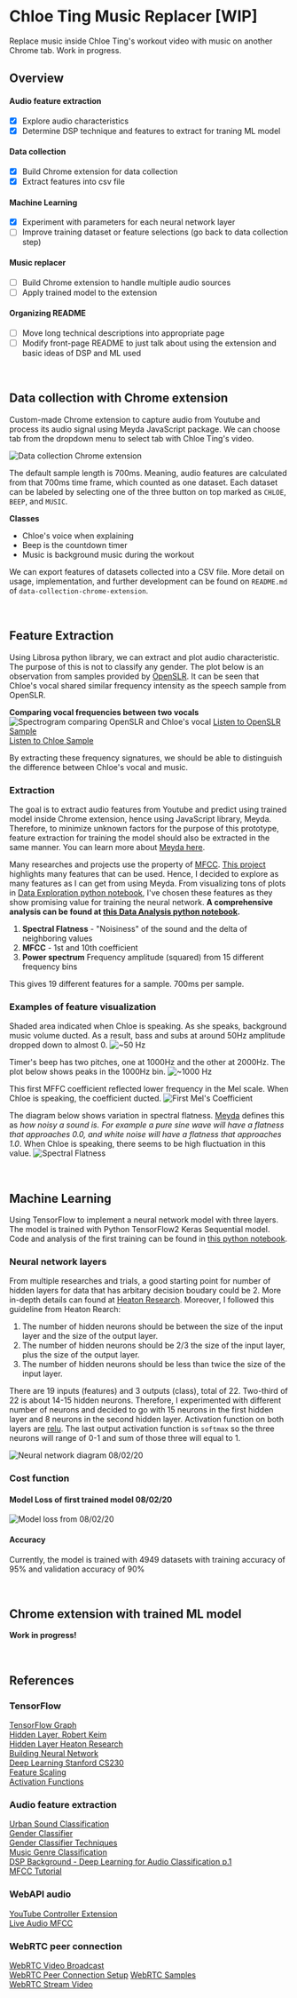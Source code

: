 # Chloe Ting Music Replacer [WIP]

Replace music inside Chloe Ting's workout video with music on another Chrome tab. Work in progress.

## Overview

#### Audio feature extraction

- [x] Explore audio characteristics
- [x] Determine DSP technique and features to extract for traning ML model

#### Data collection

- [x] Build Chrome extension for data collection
- [x] Extract features into csv file

#### Machine Learning

- [x] Experiment with parameters for each neural network layer
- [ ] Improve training dataset or feature selections (go back to data collection step)

#### Music replacer

- [ ] Build Chrome extension to handle multiple audio sources
- [ ] Apply trained model to the extension

#### Organizing README

- [ ] Move long technical descriptions into appropriate page
- [ ] Modify front-page README to just talk about using the extension and basic ideas of DSP and ML used

</br>

## Data collection with Chrome extension

Custom-made Chrome extension to capture audio from Youtube and process its audio signal using Meyda JavaScript package. We can choose tab from the dropdown menu to select tab with Chloe Ting's video.

![Data collection Chrome extension](/assets/readme/images/data_collection_ext.png)

The default sample length is 700ms. Meaning, audio features are calculated from that 700ms time frame, which counted as one dataset. Each dataset can be labeled by selecting one of the three button on top marked as `CHLOE`, `BEEP`, and `MUSIC`.

**Classes**

- Chloe's voice when explaining
- Beep is the countdown timer
- Music is background music during the workout

We can export features of datasets collected into a CSV file. More detail on usage, implementation, and further development can be found on `README.md` of `data-collection-chrome-extension`.

</br>

## Feature Extraction

Using Librosa python library, we can extract and plot audio characteristic. The purpose of this is not to classify any gender. The plot below is an observation from samples provided by [OpenSLR](http://www.openslr.org/12/). It can be seen that Chloe's vocal shared similar frequency intensity as the speech sample from OpenSLR.

**Comparing vocal frequencies between two vocals**
![Spectrogram comparing OpenSLR and Chloe's vocal](/assets/readme/images/spectrogram_compare.png)
[Listen to OpenSLR Sample](https://www.dropbox.com/s/fuzxq7gpnf820cv/84-121123-0001.flac?dl=0) </br>
[Listen to Chloe Sample](https://www.dropbox.com/s/zfekwto0x7o19hv/052020-0-11.wav?dl=0)

By extracting these frequency signatures, we should be able to distinguish the difference between Chloe's vocal and music.

### Extraction

The goal is to extract audio features from Youtube and predict using trained model inside Chrome extension, hence using JavaScript library, Meyda. Therefore, to minimize unknown factors for the purpose of this prototype, feature extraction for training the model should also be extracted in the same manner. You can learn more about [Meyda here](https://meyda.js.org/). <br/>

Many researches and projects use the property of [MFCC](http://practicalcryptography.com/miscellaneous/machine-learning/guide-mel-frequency-cepstral-coefficients-mfccs/). [This project](http://www.primaryobjects.com/2016/06/22/identifying-the-gender-of-a-voice-using-machine-learning/) highlights many features that can be used. Hence, I decided to explore as many features as I can get from using Meyda. From visualizing tons of plots in [Data Exploration python notebook](machine-learning/data_exploration.ipynb), I've chosen these features as they show promising value for training the neural network. **A comprehensive analysis can be found at [this Data Analysis python notebook](machine-learning/data_analysis.ipynb).**

1. **Spectral Flatness** - "Noisiness" of the sound and the delta of neighboring values
2. **MFCC** - 1st and 10th coefficient
3. **Power spectrum** Frequency amplitude (squared) from 15 different frequency bins

This gives 19 different features for a sample. 700ms per sample.

### Examples of feature visualization

Shaded area indicated when Chloe is speaking. As she speaks, background music volume ducted. As a result, bass and subs at around 50Hz amplitude dropped down to almost 0.
![~50 Hz](/assets/readme/images/ps1.png)

Timer's beep has two pitches, one at 1000Hz and the other at 2000Hz. The plot below shows peaks in the 1000Hz bin.
![~1000 Hz](/assets/readme/images/ps23.png)

This first MFFC coefficient reflected lower frequency in the Mel scale. When Chloe is speaking, the coefficient ducted.
![First Mel's Coefficient](/assets/readme/images/mfcc1.png)

The diagram below shows variation in spectral flatness. [Meyda](https://meyda.js.org/audio-features) defines this as _how noisy a sound is. For example a pure sine wave will have a flatness that approaches 0.0, and white noise will have a flatness that approaches 1.0_. When Chloe is speaking, there seems to be high fluctuation in this value.
![Spectral Flatness](/assets/readme/images/spectral_flatness.png)

</br>

## Machine Learning

Using TensorFlow to implement a neural network model with three layers. The model is trained with Python TensorFlow2 Keras Sequential model. Code and analysis of the first training can be found in [this python notebook](machine-learning/training.ipynb).

### Neural network layers

From multiple researches and trials, a good starting point for number of hidden layers for data that has arbitary decision boudary could be 2. More in-depth details can found at [Heaton Research](https://www.heatonresearch.com/2017/06/01/hidden-layers.html). Moreover, I followed this guideline from Heaton Rearch:

1. The number of hidden neurons should be between the size of the input layer and the size of the output layer.
2. The number of hidden neurons should be 2/3 the size of the input layer, plus the size of the output layer.
3. The number of hidden neurons should be less than twice the size of the input layer.

There are 19 inputs (features) and 3 outputs (class), total of 22. Two-third of 22 is about 14-15 hidden neurons. Therefore, I experimented with different number of neurons and decided to go with 15 neurons in the first hidden layer and 8 neurons in the second hidden layer. Activation function on both layers are [relu](https://towardsdatascience.com/activation-functions-neural-networks-1cbd9f8d91d6). The last output activation function is `softmax` so the three neurons will range of 0-1 and sum of those three will equal to 1.

![Neural network diagram 08/02/20](/assets/readme/images/neural-network-diagram.png)

### Cost function

#### Model Loss of first trained model 08/02/20

![Model loss from 08/02/20](/assets/readme/images/model-loss-1.png)

#### Accuracy

Currently, the model is trained with 4949 datasets with training accuracy of 95% and validation accuracy of 90%

</br>

## Chrome extension with trained ML model

**Work in progress!**

</br>

## References

### TensorFlow

[TensorFlow Graph](https://adventuresinmachinelearning.com/python-tensorflow-tutorial/) <br/>
[Hidden Layer, Robert Keim](https://www.allaboutcircuits.com/technical-articles/how-many-hidden-layers-and-hidden-nodes-does-a-neural-network-need/) <br/>
[Hidden Layer Heaton Research](https://www.heatonresearch.com/2017/06/01/hidden-layers.html) <br/>
[Building Neural Network](https://towardsdatascience.com/building-your-first-neural-network-in-tensorflow-2-tensorflow-for-hackers-part-i-e1e2f1dfe7a0) <br/>
[Deep Learning Stanford CS230](https://cs230.stanford.edu/) <br/>
[Feature Scaling](https://www.analyticsvidhya.com/blog/2020/04/feature-scaling-machine-learning-normalization-standardization/) <br/>
[Activation Functions](https://towardsdatascience.com/activation-functions-neural-networks-1cbd9f8d91d6)

### Audio feature extraction

[Urban Sound Classification](https://www.kdnuggets.com/2016/09/urban-sound-classification-neural-networks-tensorflow.html) <br/>
[Gender Classifier](https://github.com/jurgenarias/Portfolio/blob/master/Voice%20Classification/Code/Gender_Classifier/Gender_Classifier_NN.ipynb) <br/>
[Gender Classifier Techniques](http://www.primaryobjects.com/2016/06/22/identifying-the-gender-of-a-voice-using-machine-learning/) <br/>
[Music Genre Classification](https://nbviewer.jupyter.org/github/mdeff/fma/blob/outputs/usage.ipynb) <br/>
[DSP Background - Deep Learning for Audio Classification p.1](https://www.youtube.com/watch?v=Z7YM-HAz-IY) <br/>
[MFCC Tutorial](http://practicalcryptography.com/miscellaneous/machine-learning/guide-mel-frequency-cepstral-coefficients-mfccs/)

### WebAPI audio

[YouTube Controller Extension](https://github.com/maroun-baydoun/youtube-controller-extension) <br/>
[Live Audio MFCC](https://github.com/pulakk/Live-Audio-MFCC)

### WebRTC peer connection

[WebRTC Video Broadcast](https://gabrieltanner.org/blog/webrtc-video-broadcast) <br/>
[WebRTC Peer Connection Setup](https://github.com/webrtc/samples/blob/gh-pages/src/content/peerconnection/pc1/js/main.js)
[WebRTC Samples](https://webrtc.github.io/samples/) <br/>
[WebRTC Stream Video](https://webrtc.github.io/samples/src/content/capture/video-video/)
